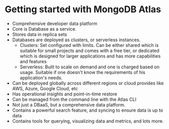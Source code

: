 # Getting started with MongoDB Atlas

* Comprehensive developer data platform
* Core is Database as a service.
* Stores data in replica sets
* Databases are deployed as clusters, or serverless instances.
  * Clusters:
    Set configured with limits. Can be either shared which is suitable for small projects and comes with a free tier, or dedicated which is designed for larger applications and has more capabilities and features
  * Serverless:
    Built to scale on demand and one is charged based on usage. Suitable if one doesn't know the requirements of his application's needs.
* Can be deployed globally across different regions or cloud provides like AWS, Azure, Google Cloud, etc
* Has operational insights and point-in-time restore
* Can be managed from the command line with the Atlas CLI
* Not just a DBaaS, but a comprehensive data platform.
* Contains a powerful search feature, and syncing to ensure data is up to data
* Contains tools for querying, visualizing data and metrics, and lots more.


